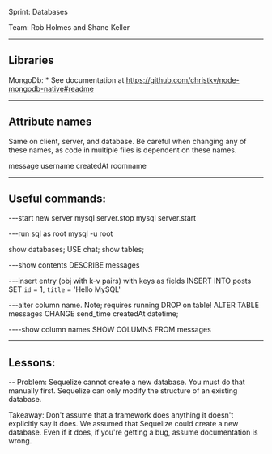 Sprint: Databases

Team: Rob Holmes and Shane Keller

----------
Libraries
----------
MongoDb:  * See documentation at https://github.com/christkv/node-mongodb-native#readme


----------------------------
Attribute names
----------------------------
Same on client, server, and database. Be careful when changing any of
these names, as code in multiple files is dependent on these names.

message
username
createdAt
roomname


----------------------------
Useful commands:
----------------------------
---start new server
mysql server.stop
mysql server.start

---run sql as root
mysql -u root

show databases;
USE chat;
show tables;

---show contents
DESCRIBE messages

---insert entry (obj with k-v pairs) with keys as fields
INSERT INTO posts SET `id` = 1, `title` = 'Hello MySQL'

---alter column name. Note; requires running DROP on table!
ALTER TABLE messages CHANGE send_time createdAt datetime;

----show column names
SHOW COLUMNS FROM messages

-----------------------
Lessons:
-----------------------
--
Problem: Sequelize cannot create a new database. You must do that manually first. Sequelize can only modify the structure of an existing database.

Takeaway: Don't assume that a framework does anything it doesn't explicitly say it does. We assumed that Sequelize could create a new database. Even if it does, if you're getting a bug, assume documentation is wrong.
